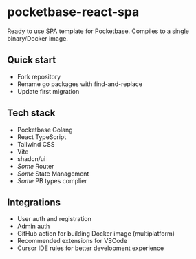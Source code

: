 # pocketbase-react-spa

Ready to use SPA template for Pocketbase. Compiles to a single binary/Docker image.

## Quick start

- Fork repository
- Rename go packages with find-and-replace
- Update first migration

## Tech stack

- Pocketbase Golang
- React TypeScript
- Tailwind CSS
- Vite
- shadcn/ui
- _Some_ Router
- _Some_ State Management
- _Some_ PB types complier

## Integrations

- User auth and registration
- Admin auth
- GitHub action for building Docker image (multiplatform)
- Recommended extensions for VSCode
- Cursor IDE rules for better development experience
